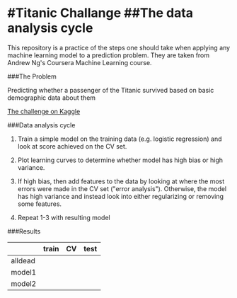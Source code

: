#Titanic Challange
##The data analysis cycle
=================

This repository is a practice of the steps one should take when applying any machine learning model to a prediction problem. They are taken from Andrew Ng's Coursera Machine Learning course.

###The Problem

Predicting whether a passenger of the Titanic survived based on basic demographic data about them

[The challenge on Kaggle](https://www.kaggle.com/c/titanic-gettingStarted)

###Data analysis cycle


1.  Train a simple model on the training data (e.g. logistic regression) and look at score achieved on the CV set. 

2.  Plot learning curves to determine whether model has high bias or high variance. 

3.  If high bias, then add features to the data by looking at where the most errors were made in the CV set ("error analysis"). Otherwise, the model has high variance and instead look into either regularizing or removing some features.

4.  Repeat 1-3 with resulting model

###Results

|         | train | CV | test |
|---------|-------|----|------|
| alldead |       |    |      |
| model1  |       |    |      |
| model2  |       |    |      |
